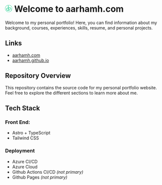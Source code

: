 # <img src="/src/content/images/logo.png" alt="Logo" width="23">  Welcome to aarhamh.com 

Welcome to my personal portfolio! Here, you can find information about my background, courses, experiences, skills, resume, and personal projects.

## Links
- [aarhamh.com](https://aarhamh.com/)
- [aarhamh.github.io](https://aarhamh.github.io/)

## Repository Overview

This repository contains the source code for my personal portfolio website. Feel free to explore the different sections to learn more about me.

## Tech Stack

### Front End:
- Astro + TypeScript
- Tailwind CSS

### Deployment
- Azure CI/CD
- Azure Cloud
- Github Actions CI/CD *(not primary)*
- Github Pages *(not primary)*
